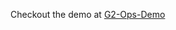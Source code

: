 Checkout the demo at <a href="https://copartit.github.io/g2-ops-component-library/" target="_blank">G2-Ops-Demo</a>
